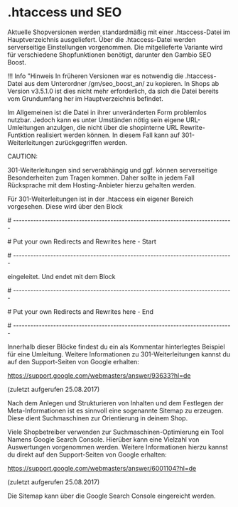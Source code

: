 # .htaccess und SEO 

Aktuelle Shopversionen werden standardmäßig mit einer .htaccess-Datei im Hauptverzeichnis ausgeliefert. Über die .htaccess-Datei werden serverseitige Einstellungen vorgenommen. Die mitgelieferte Variante wird für verschiedene Shopfunktionen benötigt, darunter den Gambio SEO Boost.

!!! Info "Hinweis
	 In früheren Versionen war es notwendig die .htaccess-Datei aus dem Unterordner /gm/seo\_boost\_an/ zu kopieren. In Shops ab Version v3.5.1.0 ist dies nicht mehr erforderlich, da sich die Datei bereits vom Grundumfang her im Hauptverzeichnis befindet.

Im Allgemeinen ist die Datei in ihrer unveränderten Form problemlos nutzbar. Jedoch kann es unter Umständen nötig sein eigene URL-Umleitungen anzulgen, die nicht über die shopinterne URL Rewrite-Funtktion realisiert werden können. In diesem Fall kann auf 301-Weiterleitungen zurückgegriffen werden.

CAUTION:

301-Weiterleitungen sind serverabhängig und ggf. können serverseitige Besonderheiten zum Tragen kommen. Daher sollte in jedem Fall Rücksprache mit dem Hosting-Anbieter hierzu gehalten werden.

Für 301-Weiterleitungen ist in der .htaccess ein eigener Bereich vorgesehen. Diese wird über den Block

\# -----------------------------------------------------------------------------

\# Put your own Redirects and Rewrites here - Start

\# -----------------------------------------------------------------------------

eingeleitet. Und endet mit dem Block

\# -----------------------------------------------------------------------------

\# Put your own Redirects and Rewrites here - End

\# -----------------------------------------------------------------------------

Innerhalb dieser Blöcke findest du ein als Kommentar hinterlegtes Beispiel für eine Umleitung. Weitere Informationen zu 301-Weiterleitungen kannst du auf den Support-Seiten von Google erhalten:

https://support.google.com/webmasters/answer/93633?hl=de

\(zuletzt aufgerufen 25.08.2017\)

Nach dem Anlegen und Strukturieren von Inhalten und dem Festlegen der Meta-Informationen ist es sinnvoll eine sogenannte Sitemap zu erzeugen. Diese dient Suchmaschinen zur Orientierung in deinem Shop.

Viele Shopbetreiber verwenden zur Suchmaschinen-Optimierung ein Tool Namens Google Search Console. Hierüber kann eine Vielzahl von Auswertungen vorgenommen werden. Weitere Informationen hierzu kannst du direkt auf den Support-Seiten von Google erhalten:

https://support.google.com/webmasters/answer/6001104?hl=de

\(zuletzt aufgerufen 25.08.2017\)

Die Sitemap kann über die Google Search Console eingereicht werden.



